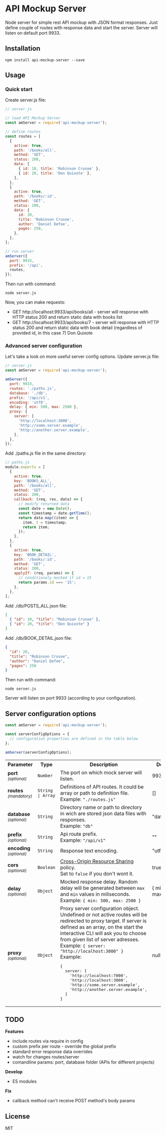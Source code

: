 # API Mockup Server

Node server for simple rest API mockup with JSON format responses. Just define couple of routes with response data and start the server. Server will listen on default port 9933.

## Installation

```
npm install api-mockup-server --save
```

## Usage

### Quick start

Create server.js file:

```javascript
// server.js

// load API Mockup Server
const amServer = require('api-mockup-server');

// define routes
const routes = [
  {
    active: true,
    path: '/books/all',
    method: 'GET',
    status: 200,
    data: [
      { id: 10, title: 'Robinson Crusoe' },
      { id: 20, title: 'Don Quixote' },
    ],
  },
  {
    active: true,
    path: '/books/:id',
    method: 'GET',
    status: 200,
    data: {
      id: 20,
      title: 'Robinson Crusoe',
      author: 'Daniel Defoe',
      pages: 250,
    },
  },
];

// run server
amServer({
  port: 9933,
  prefix: '/api',
  routes,
});
```

Then run with command:

```
node server.js
```

Now, you can make requests:

- GET http://localhost:9933/api/books/all - server will response with HTTP status 200 and return static data with books list
- GET http://localhost:9933/api/books/7 - server will response with HTTP status 200 and return static data with book detail (regardless of provided id, in this case 7)
  Don Quixote

### Advanced server configuration

Let's take a look on more useful server config options.
Update server.js file:

```javascript
// server.js
const amServer = require('api-mockup-server');

amServer({
  port: 9933,
  routes: './paths.js',
  database: './db',
  prefix: '/api/v1',
  encoding: 'utf8',
  delay: { min: 500, max: 2500 },
  proxy: {
    server: [
      'http://localhost:3000',
      'http://some.server.example',
      'http://another.server.example',
    ],
  },
});
```

Add ./paths.js file in the same directory:

```javascript
// paths.js
module.exports = [
  {
    active: true,
    key: 'BOOKS_ALL',
    path: '/books/all',
    method: 'GET',
    status: 200,
    callback: (req, res, data) => {
      // modify returned data
      const date = new Date();
      const timestamp = date.getTime();
      return data.map((item) => {
        item._t = timestamp;
        return item;
      });
    },
  },
  {
    active: true,
    key: 'BOOK_DETAIL',
    path: '/books/:id',
    method: 'GET',
    status: 200,
    applyIf: (req, params) => {
      // conditionaly mocked if id = 15
      return params.id === '15';
    },
  },
];
```

Add ./db/POSTS_ALL.json file:

```json
[
  { "id": 10, "title": "Robinson Crusoe" },
  { "id": 20, "title": "Don Quixote" }
]
```

Add ./db/BOOK_DETAIL.json file:

```json
{
  "id": 20,
  "title": "Robinson Crusoe",
  "author": "Daniel Defoe",
  "pages": 250
}
```

Then run with command:

```
node server.js
```

Server will listen on port 9933 (according to your configuration).

## Server configuration options

```javascript
const amServer = require('api-mockup-server');

const serverConfigOptions = {
  // configuration properties are defined in the table below
};

amServer(serverConfigOptions);
```

<table>
  <tr><th>Parameter</th><th>Type</th><th>Description</th><th>Default</th></tr>
  <tr>
    <td><b>port</b><br><small><em>(optional)</em></small></td>
    <td><code>Number</code></td>
    <td>The port on which mock server will listen.</td>
    <td>9933</td>
  </tr>
  <tr>
    <td><b>routes</b><br><small><em>(mandatory)</em></small></td>
    <td><code>String | Array</code></td>
    <td>Definitions of API routes. It could be array or path to definition file.<br>Example: <code>"./routes.js"</code></td>
    <td>[]</td>
  </tr>
  <tr>
    <td><b>database</b><br><small><em>(optional)</em></small></td>
    <td><code>String</code></td>
    <td>Directory name or path to directory in wich are stored json data files with responses.<br>Example: <code>"db"</code></td>
    <td>"database"</td>
  </tr>
  <tr>
    <td><b>prefix</b><br><small><em>(optional)</em></small></td>
    <td><code>String</code></td>
    <td>Api route prefix. <br>Example: <code>"/api/v1"</code></td>
    <td>""</td>
  </tr>
  <tr>
    <td><b>encoding</b><br><small><em>(optional)</em></small></td>
    <td><code>String</code></td>
    <td>Response text encoding.</td>
    <td>"utf8"</td>
  </tr>
  <tr>
    <td><b>cors</b><br><em><small>(optional)</small></em></td>
    <td><code>Boolean</code></td>
    <td>
      <a href="https://developer.mozilla.org/en-US/docs/Web/HTTP/CORS">Cross-Origin Resource Sharing</a> policy.
      <br>Set to <code>false</code> if you don't wont it.
    </td>
    <td>true</td>
  </tr>
  <tr>
    <td><b>delay</b><br><small><em>(optional)</em></small></td>
    <td><code>Object</code></td>
    <td>Mocked response delay. Random delay will be generated between <code>max</code> and <code>min</code> values in miliseconds.
      <br>Example: <code>{ min: 500, max: 2500 }</code>
    </td>
    <td>{ min: 0, max: 0}</td>
  </tr>
  <tr>
    <td><b>proxy</b><br><small><em>(optional)</em></small></td>
    <td><code>Object</code></td>
    <td>Proxy server configuration object. Undefined or not active routes will be redirected to proxy target. If server is defined as an array, on the start the interactive CLI will ask you to choose from given list of server adresses.
      <br>Example: <code>{ server: "http://localhost:3000" }</code>
      <br>Example: 
<pre>
{
  server: [
    'http://localhost:7000',
    'http://localhost:3000',
    'http://some.server.example',
    'http://another.server.example',
  ]
}
</pre>
    </td>
    <td>null</td>
  </tr>
</table>

## TODO

**Features**

- include routes via require in config
- custom prefix per route - override the global prefix
- standard error response data overrides
- watch for changes routes/server
- comandline params: port, database folder (APIs for different projects)

**Develop**

- ES modules

**Fix**

- callback method can't receive POST method's body params

## License

MIT
